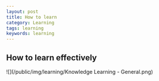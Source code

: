 ```yaml
---
layout: post
title: How to learn
category: Learning
tags: learning
keywords: learning
---
```


## How to learn effectively
![](/public/img/learning/Knowledge Learning - General.png)